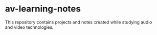 # av-learning-notes
This repository contains projects and notes created while studying audio and video technologies.
